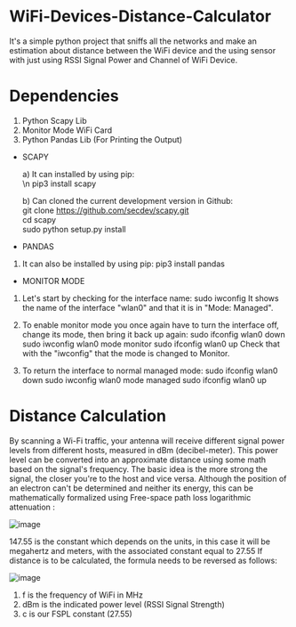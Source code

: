 # WiFi-Devices-Distance-Calculator

It's a simple python project that sniffs all the networks and make an estimation about distance between the WiFi device and the using sensor with just using RSSI Signal Power and Channel of WiFi Device.

# Dependencies
  1) Python Scapy Lib
  2) Monitor Mode WiFi Card
  3) Python Pandas Lib (For Printing the Output)

* SCAPY

	a) It can installed by using pip:  
  		\n pip3 install scapy
  
	b) Can cloned the current development version in Github:  
		git clone https://github.com/secdev/scapy.git  
		cd scapy  
		sudo python setup.py install
  	
* PANDAS

1) It can also be installed by using pip:
	pip3 install pandas
  
* MONITOR MODE

1) Let's start by checking for the interface name:
	sudo iwconfig
It shows the name of the interface "wlan0" and that it is in "Mode: Managed".

2) To enable monitor mode you once again have to turn the interface off, change its mode, then bring it back up again:
	sudo ifconfig wlan0 down
	sudo iwconfig wlan0 mode monitor
	sudo ifconfig wlan0 up
Check that with the "iwconfig" that the mode is changed to Monitor.

3) To return the interface to normal managed mode:
	sudo ifconfig wlan0 down
	sudo iwconfig wlan0 mode managed
	sudo ifconfig wlan0 up
  
# Distance Calculation
  
By scanning a Wi-Fi traffic, your antenna will receive different signal power levels from different hosts, measured in dBm (decibel-meter). This power level can be converted into an approximate distance using some math based on the signal's frequency.
The basic idea is the more strong the signal, the closer you're to the host and vice versa.
Although the position of an electron can't be determined and neither its energy, this can be mathematically formalized using Free-space path loss logarithmic attenuation :

![image](https://user-images.githubusercontent.com/56837694/130411957-49c0b2a8-3e7f-498e-958b-aeed37665e27.png)

147.55 is the constant which depends on the units, in this case it will be megahertz and meters, with the associated constant equal to 27.55
If distance is to be calculated, the formula needs to be reversed as follows: 

![image](https://user-images.githubusercontent.com/56837694/130411977-644661da-b291-454c-91ee-a6b3aca36df2.png)

1) f is the frequency of WiFi in MHz
2) dBm is the indicated power level (RSSI Signal Strength)
3) c is our FSPL constant (27.55)
